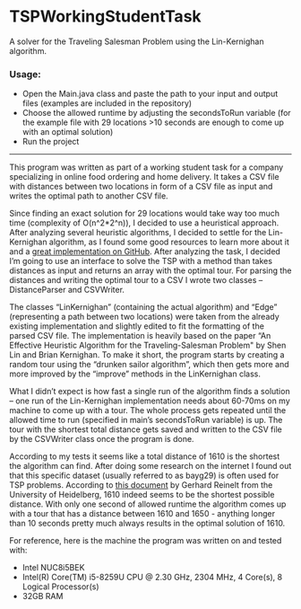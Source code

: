 # TSPWorkingStudentTask
A solver for the Traveling Salesman Problem using the Lin-Kernighan algorithm.

### Usage:

- Open the Main.java class and paste the path to your input and output files (examples are included in the repository)
- Choose the allowed runtime by adjusting the secondsToRun variable (for the example file with 29 locations >10 seconds are enough to come up with an optimal solution) 
- Run the project 

---

This program was written as part of a working student task for a company specializing in online food ordering and home delivery.
It takes a CSV file with distances between two locations in form of a CSV file as input and writes the optimal path to another CSV file. 

Since finding an exact solution for 29 locations would take way too much time (complexity of O(n^2*2^n)), I decided to use a heuristical approach. After analyzing several heuristic algorithms, I decided to settle for the Lin-Kernighan algorithm, as I found some good resources to learn more about it and a [great implementation on GitHub](https://github.com/RodolfoPichardo/LinKernighanTSP/).
After analyzing the task, I decided I’m going to use an interface to solve the TSP with a method than takes distances as input and returns an array with the optimal tour. For parsing the distances and writing the optimal tour to a CSV I wrote two classes – DistanceParser and CSVWriter. 	

The classes “LinKernighan” (containing the actual algorithm) and “Edge” (representing a path between two locations) were taken from the already existing implementation
and slightly edited to fit the formatting of the parsed CSV file. The implementation is heavily based on the paper 
“An Effective Heuristic Algorithm for the Traveling-Salesman Problem" by Shen Lin and Brian Kernighan. To make it short, the program starts by creating a random tour using the 
“drunken sailor algorithm”, which then gets more and more improved by the “improve” methods in the LinKernighan class. 	

What I didn’t expect is how fast a single run of the algorithm finds a solution – one run of the Lin-Kernighan implementation needs about 60-70ms on my machine to come up with a tour. The whole process gets repeated until the allowed time to run (specified in main’s secondsToRun variable) is up. The tour with the shortest total distance gets saved and written to the CSV file by the CSVWriter class once the program is done.

According to my tests it seems like a total distance of 1610 is the shortest the algorithm can find. After doing some research on the internet I found out that this specific dataset (usually referred to as bayg29) is often used for TSP problems. According to [this document](https://www.or.uni-bonn.de/lectures/ws17/co_exercises/programming/tsp/tsp95.pdf) by Gerhard Reinelt from the University of Heidelberg, 1610 indeed seems to be the shortest possible distance. With only one second of allowed runtime the algorithm comes up with a tour that has a distance between 1610 and 1650 - anything longer than 10 seconds pretty much always results in the optimal solution of 1610.

For reference, here is the machine the program was written on and tested with:

- Intel NUC8i5BEK 
- Intel(R) Core(TM) i5-8259U CPU @ 2.30 GHz, 2304 MHz, 4 Core(s), 8 Logical Processor(s) 
- 32GB RAM
